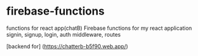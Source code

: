 # firebase-functions
functions for react app(chatB)
Firebase functions for my react application
signin, signup, login, auth middleware, routes

[backend for] (https://chatterb-b5f90.web.app/)
